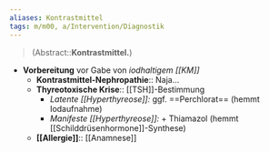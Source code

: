 ```yaml
---
aliases: Kontrastmittel
tags: m/m00, a/Intervention/Diagnostik
---
```

> (Abstract::**Kontrastmittel.**)
- **Vorbereitung** vor Gabe von *iodhaltigem [[KM]]*
	- **Kontrastmittel-Nephropathie**:: Naja...
	- **Thyreotoxische Krise**:: [[TSH]]-Bestimmung
		- *Latente [[Hyperthyreose]]:* ggf. ==Perchlorat== (hemmt Iodaufnahme)
		- *Manifeste [[Hyperthyreose]]:* + Thiamazol (hemmt [[Schilddrüsenhormone]]-Synthese)
	- **[[Allergie]]**:: [[Anamnese]]
